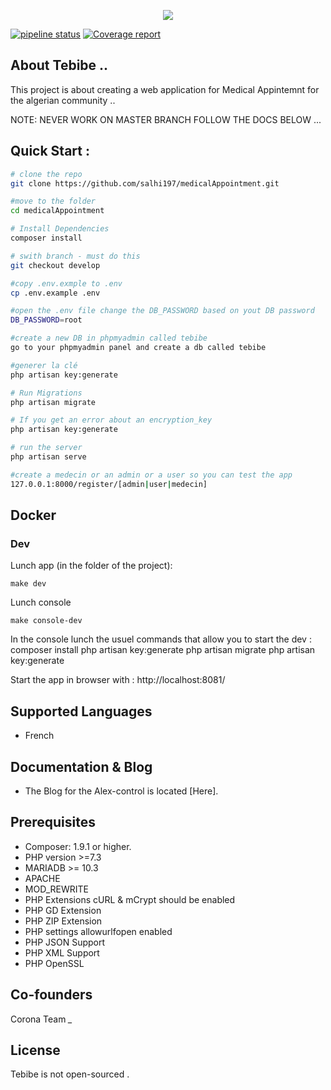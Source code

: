 <p align="center"><img src="public/first.png"></p>

[![pipeline status](https://gitlab.com/alex-control/alex-control-web-application/badges/develop/pipeline.svg?style=flat-square)](https://gitlab.com/alex-control/alex-control-web-application/commits/develop)
[![Coverage report](https://gitlab.com/alex-control/alex-control-web-application/badges/develop/coverage.svg?job=coverage)](https://gitlab.com/alex-control/alex-control-web-application/pipelines/latest)

## About Tebibe .. 
This project is about creating a web application for Medical Appintemnt for the algerian community ..

NOTE: 
NEVER WORK ON MASTER BRANCH FOLLOW THE DOCS BELOW  ... 
## Quick Start :
```bash
# clone the repo 
git clone https://github.com/salhi197/medicalAppointment.git

#move to the folder 
cd medicalAppointment

# Install Dependencies
composer install

# swith branch - must do this
git checkout develop

#copy .env.exmple to .env
cp .env.example .env

#open the .env file change the DB_PASSWORD based on yout DB password 
DB_PASSWORD=root

#create a new DB in phpmyadmin called tebibe
go to your phpmyadmin panel and create a db called tebibe

#generer la clé 
php artisan key:generate

# Run Migrations
php artisan migrate

# If you get an error about an encryption_key
php artisan key:generate

# run the server 
php artisan serve

#create a medecin or an admin or a user so you can test the app 
127.0.0.1:8000/register/[admin|user|medecin]
``````
## Docker

### Dev
Lunch app (in the folder of the project):
```
make dev
```
Lunch console
```
make console-dev
```
In the console lunch the usuel commands that allow you to start the dev :
 composer install
 php artisan key:generate
 php artisan migrate
 php artisan key:generate


Start the app in browser with : http://localhost:8081/ 


## Supported Languages
* French


## Documentation & Blog
*  The Blog for the Alex-control is located [Here].

## Prerequisites
* Composer: 1.9.1 or higher.
* PHP version >=7.3 
* MARIADB >= 10.3
* APACHE
* MOD_REWRITE
* PHP Extensions cURL & mCrypt should be enabled
* PHP GD Extension
* PHP ZIP Extension
* PHP settings allowurlfopen enabled
* PHP JSON Support
* PHP XML Support
* PHP OpenSSL

## Co-founders
Corona 
Team *_*
## License
Tebibe is not open-sourced .
